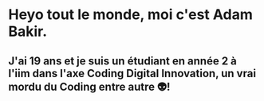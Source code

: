 # Heyo tout le monde, moi c'est Adam Bakir.
## J'ai 19 ans et je suis un étudiant en année 2 à l'iim dans l'axe Coding Digital Innovation, un vrai mordu du Coding entre autre 👽️!
